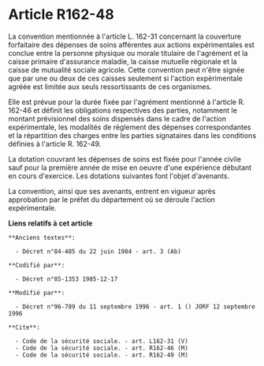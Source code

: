 # Article R162-48

La convention mentionnée à l'article L. 162-31 concernant la couverture forfaitaire des dépenses de soins afférentes aux
actions expérimentales est conclue entre la personne physique ou morale titulaire de l'agrément et la caisse primaire
d'assurance maladie, la caisse mutuelle régionale et la caisse de mutualité sociale agricole. Cette convention peut n'être
signée que par une ou deux de ces caisses seulement si l'action expérimentale agréée est limitée aux seuls ressortissants de
ces organismes.

Elle est prévue pour la durée fixée par l'agrément mentionné à l'article R. 162-46 et définit les obligations respectives des
parties, notamment le montant prévisionnel des soins dispensés dans le cadre de l'action expérimentale, les modalités de
règlement des dépenses correspondantes et la répartition des charges entre les parties signataires dans les conditions
définies à l'article R. 162-49.

La dotation couvrant les dépenses de soins est fixée pour l'année civile sauf pour la première année de mise en oeuvre d'une
expérience débutant en cours d'exercice. Les dotations suivantes font l'objet d'avenants.

La convention, ainsi que ses avenants, entrent en vigueur après approbation par le préfet du département où se déroule
l'action expérimentale.

**Liens relatifs à cet article**

	**Anciens textes**:

	  - Décret n°84-485 du 22 juin 1984 - art. 3 (Ab)

	**Codifié par**:

	  - Décret n°85-1353 1985-12-17

	**Modifié par**:

	  - Décret n°96-789 du 11 septembre 1996 - art. 1 () JORF 12 septembre 1996

	**Cite**:

	  - Code de la sécurité sociale. - art. L162-31 (V)
	  - Code de la sécurité sociale. - art. R162-46 (M)
	  - Code de la sécurité sociale. - art. R162-49 (M)
